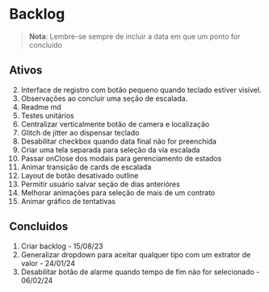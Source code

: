 # Backlog

>**Nota**: Lembre-se sempre de incluir a data em que um ponto for concluido 

## Ativos
2. Interface de registro com botão pequeno quando teclado estiver visível.
3. Observações ao concluir uma seção de escalada.
4. Readme md
5. Testes unitários
6. Centralizar verticalmente botão de camera e localização
7. Glitch de jitter ao dispensar teclado
8. Desabilitar checkbox quando data final não for preenchida
9. Criar uma tela separada para seleção da via escalada
10. Passar onClose dos modais para gerenciamento de estados
13. Animar transição de cards de escalada
14. Layout de botão desativado outline
15. Permitir usuário salvar seção de dias anterióres
16. Melhorar animações para seleção de mais de um contrato
17. Animar gráfico de tentativas

## Concluidos
1. Criar backlog - 15/08/23
11. Generalizar dropdown para aceitar qualquer tipo com um extrator de valor - 24/01/24
12. Desabilitar botão de alarme quando tempo de fim não for selecionado - 06/02/24